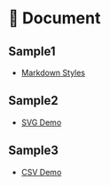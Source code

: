 # 📰 Document

## Sample1
- [Markdown Styles](./sample1/index.md)

## Sample2
- [SVG Demo](./sample2/index.md)

## Sample3
- [CSV Demo](./sample3/users.csv)